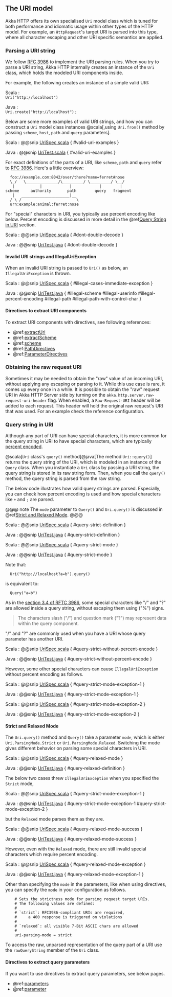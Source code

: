 ## The URI model

Akka HTTP offers its own specialised `Uri` model class which is tuned for both performance and idiomatic usage within
other types of the HTTP model. For example, an `HttpRequest`'s target URI is parsed into this type, where all character
escaping and other URI specific semantics are applied.

### Parsing a URI string

We follow [RFC 3986](http://tools.ietf.org/html/rfc3986#section-1.1.2) to implement the URI parsing rules.
When you try to parse a URI string, Akka HTTP internally creates an instance of the `Uri` class, which holds the modeled URI components inside.

For example, the following creates an instance of a simple valid URI:

Scala
:   
    ```
    Uri("http://localhost")
    ```
    
Java
:   
    ```
    Uri.create("http://localhost");
    ```


Below are some more examples of valid URI strings, and how you can construct a `Uri` model class instances
@scala[,using `Uri.from()` method by passing `scheme`, `host`, `path` and `query` parameters].

Scala
:   @@snip [UriSpec.scala]($akka-http$/akka-http-core/src/test/scala/akka/http/scaladsl/model/UriSpec.scala) { #valid-uri-examples }

Java
:   @@snip [UriTest.scala]($akka-http$/akka-http-core/src/test/java/akka/http/javadsl/model/UriTest.java) { #valid-uri-examples }

For exact definitions of the parts of a URI, like `scheme`, `path` and `query` refer to [RFC 3986](http://tools.ietf.org/html/rfc3986#section-1.1.2).
Here's a little overview:

```
  foo://example.com:8042/over/there?name=ferret#nose
  \_/   \______________/\_________/ \_________/ \__/
   |           |            |            |        |
scheme     authority       path        query   fragment
   |   _____________________|__
  / \ /                        \
  urn:example:animal:ferret:nose
```

For "special" characters in URI, you typically use percent encoding like below.
Percent encoding is discussed in more detail in the @ref[Query String in URI](#query-string-in-uri) section.

Scala
:   @@snip [UriSpec.scala]($akka-http$/akka-http-core/src/test/scala/akka/http/scaladsl/model/UriSpec.scala) { #dont-double-decode }

Java
:   @@snip [UriTest.java]($akka-http$/akka-http-core/src/test/java/akka/http/javadsl/model/UriTest.java) { #dont-double-decode }


#### Invalid URI strings and IllegalUriException

When an invalid URI string is passed to `Uri()` as below, an `IllegalUriException` is thrown.

Scala
:   @@snip [UriSpec.scala]($akka-http$/akka-http-core/src/test/scala/akka/http/scaladsl/model/UriSpec.scala) { #illegal-cases-immediate-exception }

Java
:   @@snip [UriTest.java]($akka-http$/akka-http-core/src/test/java/akka/http/javadsl/model/UriTest.java) { #illegal-scheme #illegal-userinfo #illegal-percent-encoding #illegal-path #illegal-path-with-control-char }

#### Directives to extract URI components

To extract URI components with directives, see following references:

* @ref:[extractUri](../routing-dsl/directives/basic-directives/extractUri.md)
* @ref:[extractScheme](../routing-dsl/directives/scheme-directives/extractScheme.md)
* @ref:[scheme](../routing-dsl/directives/scheme-directives/scheme.md)
* @ref:[PathDirectives](../routing-dsl/directives/path-directives/index.md)
* @ref:[ParameterDirectives](../routing-dsl/directives/parameter-directives/index.md)

### Obtaining the raw request URI

Sometimes it may be needed to obtain the "raw" value of an incoming URI, without applying any escaping or parsing to it.
While this use case is rare, it comes up every once in a while. It is possible to obtain the "raw" request URI in Akka
HTTP Server side by turning on the `akka.http.server.raw-request-uri-header` flag.
When enabled, a `Raw-Request-URI` header will be added to each request. This header will hold the original raw request's
URI that was used. For an example check the reference configuration.

### Query string in URI

Although any part of URI can have special characters, it is more common for the query string in URI to have special characters,
which are typically [percent encoded](https://en.wikipedia.org/wiki/Percent-encoding).

@scala[`Uri` class's `query()` method]@java[The method `Uri::query()`] returns the query string of the URI, which is modeled in an instance of the `Query` class.
When you instantiate a `Uri` class by passing a URI string, the query string is stored in its raw string form.
Then, when you call the `query()` method, the query string is parsed from the raw string.

The below code illustrates how valid query strings are parsed.
Especially, you can check how percent encoding is used and how special characters like `+` and `;` are parsed.

@@@ note
The `mode` parameter to `Query()` and `Uri.query()` is discussed in @ref[Strict and Relaxed Mode](#strict-and-relaxed-mode).
@@@

Scala
:   @@snip [UriSpec.scala]($akka-http$/akka-http-core/src/test/scala/akka/http/scaladsl/model/UriSpec.scala) { #query-strict-definition }

Java
:   @@snip [UriTest.java]($akka-http$/akka-http-core/src/test/java/akka/http/javadsl/model/UriTest.java) { #query-strict-definition }


Scala
:   @@snip [UriSpec.scala]($akka-http$/akka-http-core/src/test/scala/akka/http/scaladsl/model/UriSpec.scala) { #query-strict-mode }

Java
:   @@snip [UriTest.java]($akka-http$/akka-http-core/src/test/java/akka/http/javadsl/model/UriTest.java) { #query-strict-mode }

Note that:

```
  Uri("http://localhost?a=b").query()
```

is equivalent to:

```
  Query("a=b")
```

As in the [section 3.4 of RFTC 3986](http://tools.ietf.org/html/rfc3986#section-3.4),
some special characters like "/" and "?" are allowed inside a query string, without escaping them using ("%") signs.

> The characters slash ("/") and question mark ("?") may represent data within the query component.

"/" and "?" are commonly used when you have a URI whose query parameter has another URI.

Scala
:   @@snip [UriSpec.scala]($akka-http$/akka-http-core/src/test/scala/akka/http/scaladsl/model/UriSpec.scala) { #query-strict-without-percent-encode }

Java
:   @@snip [UriTest.java]($akka-http$/akka-http-core/src/test/java/akka/http/javadsl/model/UriTest.java) { #query-strict-without-percent-encode }

However, some other special characters can cause `IllegalUriException` without percent encoding as follows.

Scala
:   @@snip [UriSpec.scala]($akka-http$/akka-http-core/src/test/scala/akka/http/scaladsl/model/UriSpec.scala) { #query-strict-mode-exception-1 }

Java
:   @@snip [UriTest.java]($akka-http$/akka-http-core/src/test/java/akka/http/javadsl/model/UriTest.java) { #query-strict-mode-exception-1 }


Scala
:   @@snip [UriSpec.scala]($akka-http$/akka-http-core/src/test/scala/akka/http/scaladsl/model/UriSpec.scala) { #query-strict-mode-exception-2 }

Java
:   @@snip [UriTest.java]($akka-http$/akka-http-core/src/test/java/akka/http/javadsl/model/UriTest.java) { #query-strict-mode-exception-2 }

#### Strict and Relaxed Mode

The `Uri.query()` method and `Query()` take a parameter `mode`, which is either `Uri.ParsingMode.Strict` or `Uri.ParsingMode.Relaxed`.
Switching the mode gives different behavior on parsing some special characters in URI.

Scala
:   @@snip [UriSpec.scala]($akka-http$/akka-http-core/src/test/scala/akka/http/scaladsl/model/UriSpec.scala) { #query-relaxed-mode }

Java
:   @@snip [UriTest.java]($akka-http$/akka-http-core/src/test/java/akka/http/javadsl/model/UriTest.java) { #query-relaxed-definition }

The below two cases threw `IllegalUriException` when you specified the `Strict` mode,

Scala
:   @@snip [UriSpec.scala]($akka-http$/akka-http-core/src/test/scala/akka/http/scaladsl/model/UriSpec.scala) { #query-strict-mode-exception-1 }

Java
:   @@snip [UriTest.java]($akka-http$/akka-http-core/src/test/java/akka/http/javadsl/model/UriTest.java) { #query-strict-mode-exception-1 #query-strict-mode-exception-2 }

but the `Relaxed` mode parses them as they are.

Scala
:   @@snip [UriSpec.scala]($akka-http$/akka-http-core/src/test/scala/akka/http/scaladsl/model/UriSpec.scala) { #query-relaxed-mode-success }

Java
:   @@snip [UriTest.java]($akka-http$/akka-http-core/src/test/java/akka/http/javadsl/model/UriTest.java) { #query-relaxed-mode-success }

However, even with the `Relaxed` mode, there are still invalid special characters which require percent encoding.

Scala
:   @@snip [UriSpec.scala]($akka-http$/akka-http-core/src/test/scala/akka/http/scaladsl/model/UriSpec.scala) { #query-relaxed-mode-exception }

Java
:   @@snip [UriTest.java]($akka-http$/akka-http-core/src/test/java/akka/http/javadsl/model/UriTest.java) { #query-relaxed-mode-exception-1 }

Other than specifying the `mode` in the parameters, like when using directives, you can specify the `mode` in your configuration as follows.

```
    # Sets the strictness mode for parsing request target URIs.
    # The following values are defined:
    #
    # `strict`: RFC3986-compliant URIs are required,
    #     a 400 response is triggered on violations
    #
    # `relaxed`: all visible 7-Bit ASCII chars are allowed
    #
    uri-parsing-mode = strict
```

To access the raw, unparsed representation of the query part of a URI use the `rawQueryString` member of the `Uri` class.

#### Directives to extract query parameters

If you want to use directives to extract query parameters, see below pages.

* @ref:[parameters](../routing-dsl/directives/parameter-directives/parameters.md)
* @ref:[parameter](../routing-dsl/directives/parameter-directives/parameter.md)
